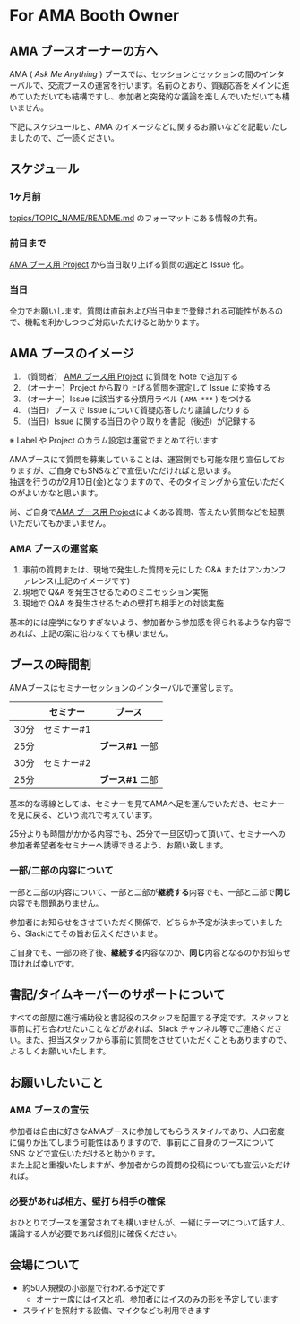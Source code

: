 # For AMA Booth Owner

## AMA ブースオーナーの方へ

AMA ( _Ask Me Anything_ ) ブースでは、セッションとセッションの間のインターバルで、交流ブースの運営を行います。名前のとおり、質疑応答をメインに進めていただいても結構ですし、参加者と突発的な議論を楽しんでいただいても構いません。

下記にスケジュールと、AMA のイメージなどに関するお願いなどを記載いたしましたので、ご一読ください。

## スケジュール

### 1ヶ月前 

[topics/TOPIC_NAME/README.md](../topics/TOPIC_NAME/README.md) のフォーマットにある情報の共有。

### 前日まで

[AMA ブース用 Project](https://github.com/insidefrontend/issue-1/projects) から当日取り上げる質問の選定と Issue 化。

### 当日

全力でお願いします。質問は直前および当日中まで登録される可能性があるので、機転を利かしつつご対応いただけると助かります。

## AMA ブースのイメージ

1. （質問者） [AMA ブース用 Project](https://github.com/insidefrontend/issue-1/projects) に質問を Note で追加する
2. （オーナー）Project から取り上げる質問を選定して Issue に変換する
3. （オーナー）Issue に該当する分類用ラベル ( `AMA-***` ) をつける
4. （当日）ブースで Issue について質疑応答したり議論したりする
5. （当日）Issue に関する当日のやり取りを書記（後述）が記録する

※ Label や Project のカラム設定は運営でまとめて行います

AMAブースにて質問を募集していることは、運営側でも可能な限り宣伝しておりますが、ご自身でもSNSなどで宣伝いただければと思います。  
抽選を行うのが2月10日(金)となりますので、そのタイミングから宣伝いただくのがよいかなと思います。

尚、ご自身で[AMA ブース用 Project](https://github.com/insidefrontend/issue-1/projects)によくある質問、答えたい質問などを起票いただいてもかまいません。

### AMA ブースの運営案

1. 事前の質問または、現地で発生した質問を元にした Q&A またはアンカンファレンス(上記のイメージです)
2. 現地で Q&A を発生させるためのミニセッション実施
3. 現地で Q&A を発生させるための壁打ち相手との対談実施

基本的には座学になりすぎないよう、参加者から参加感を得られるような内容であれば、上記の案に沿わなくても構いません。

## ブースの時間割

AMAブースはセミナーセッションのインターバルで運営します。  

|     | セミナー   | ブース      |
| --- | ------ | -------- |
| 30分 | セミナー#1 |          |
| 25分 |        | **ブース#1** 一部 |
| 30分 | セミナー#2 |          |
| 25分 |        | **ブース#1** 二部 |

基本的な導線としては、セミナーを見てAMAへ足を運んでいただき、セミナーを見に戻る、という流れで考えています。

25分よりも時間がかかる内容でも、25分で一旦区切って頂いて、セミナーへの参加者希望者をセミナーへ誘導できるよう、お願い致します。

### 一部/二部の内容について

一部と二部の内容について、一部と二部が**継続する**内容でも、一部と二部で**同じ**内容でも問題ありません。

参加者にお知らせをさせていただく関係で、どちらか予定が決まっていましたら、Slackにてその旨お伝えくださいませ。

ご自身でも、一部の終了後、**継続する**内容なのか、**同じ**内容となるのかお知らせ頂ければ幸いです。

## 書記/タイムキーパーのサポートについて

すべての部屋に進行補助役と書記役のスタッフを配置する予定です。スタッフと事前に打ち合わせたいことなどがあれば、Slack チャンネル等でご連絡ください。また、担当スタッフから事前に質問をさせていただくこともありますので、よろしくお願いいたします。

## お願いしたいこと

### AMA ブースの宣伝

参加者は自由に好きなAMAブースに参加してもらうスタイルであり、人口密度に偏りが出てしまう可能性はありますので、事前にご自身のブースについて SNS などで宣伝いただけると助かります。  
また上記と重複いたしますが、参加者からの質問の投稿についても宣伝いただければ。

### 必要があれば相方、壁打ち相手の確保

おひとりでブースを運営されても構いませんが、一緒にテーマについて話す人、議論する人が必要であれば個別に確保ください。

## 会場について

- 約50人規模の小部屋で行われる予定です
	- オーナー席にはイスと机、参加者にはイスのみの形を予定しています
- スライドを照射する設備、マイクなども利用できます